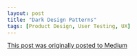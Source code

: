 ```yaml
---
layout: post
title: "Dark Design Patterns"
tags: [Product Design, User Testing, UX]
---
```


[This post was originally posted to Medium](https://medium.com/@FoudaMoh/dark-design-patterns-501e9bed4d2f)
